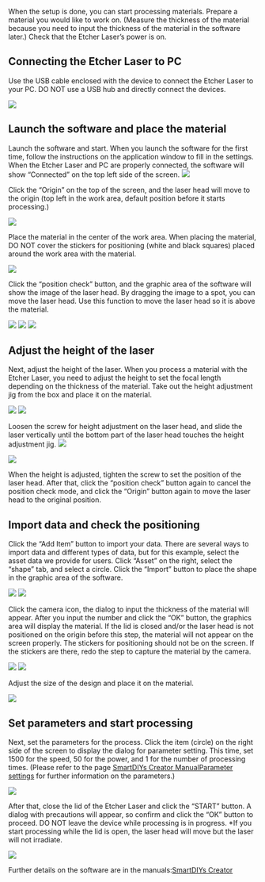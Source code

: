 When the setup is done, you can start processing materials. Prepare a material you would like to work on. (Measure the thickness of the material because you need to input the thickness of the material in the software later.)
Check that the Etcher Laser’s power is on.

## Connecting the Etcher Laser to PC
Use the USB cable enclosed with the device to connect the Etcher Laser to your PC. DO NOT use a USB hub and directly connect the devices.

<img src="./images/software_setup_pc.jpg">

## Launch the software and place the material
Launch the software and start. When you launch the software for the first time, follow the instructions on the application window to fill in the settings.
When the Etcher Laser and PC are properly connected, the software will show “Connected” on the top left side of the screen.
<img src="./images/first_processing_pc_1.jpg">

Click the “Origin” on the top of the screen, and the laser head will move to the origin (top left in the work area, default position before it starts processing.)

<img src="./images/first_processing_pc_2.jpg">

Place the material in the center of the work area. When placing the material, DO NOT cover the stickers for positioning (white and black squares) placed around the work area with the material.

<img src="./images/first_processing_pc_3.jpg">

Click the “position check” button, and the graphic area of the software will show the image of the laser head. By dragging the image to a spot, you can move the laser head. Use this function to move the laser head so it is above the material.

<img src="./images/first_processing_pc_4.jpg">

<img src="./images/first_processing_pc_16.jpg">

<img src="./images/first_processing_pc_5.jpg">

## Adjust the height of the laser
Next, adjust the height of the laser. When you process a material with the Etcher Laser, you need to adjust the height to set the focal length depending on the thickness of the material.
Take out the height adjustment jig from the box and place it on the material.

<img src="./images/hardware_setup_11.jpg">

<img src="./images/first_processing_pc_6.jpg">

Loosen the screw for height adjustment on the laser head, and slide the laser vertically until the bottom part of the laser head touches the height adjustment jig.
<img src="./images/first_processing_pc_7.jpg">

<img src="./images/first_processing_pc_8.png">

When the height is adjusted, tighten the screw to set the position of the laser head. After that, click the “position check” button again to cancel the position check mode, and click the “Origin” button again to move the laser head to the original position.

## Import data and check the positioning
Click the “Add Item” button to import your data. There are several ways to import data and different types of data, but for this example, select the asset data we provide for users. Click “Asset” on the right, select the “shape” tab, and select a circle. Click the “Import” button to place the shape in the graphic area of the software.

<img src="./images/first_processing_pc_9.jpg">

<img src="./images/first_processing_pc_10.jpg">

Click the camera icon, the dialog to input the thickness of the material will appear. After you input the number and click the “OK” button, the graphics area will display the material.
If the lid is closed and/or the laser head is not positioned on the origin before this step, the material will not appear on the screen properly. The stickers for positioning should not be on the screen. If the stickers are there, redo the step to capture the material by the camera.

<img src="./images/first_processing_pc_11.jpg">

<img src="./images/first_processing_pc_12.jpg">

Adjust the size of the design and place it on the material.

<img src="./images/first_processing_pc_13.jpg">

## Set parameters and start processing
Next, set the parameters for the process. Click the item (circle) on the right side of the screen to display the dialog for parameter setting. This time, set 1500 for the speed, 50 for the power, and 1 for the number of processing times. (Please refer to the page <a target="_blank" href="https://manual.smartdiys.cc/smartdiys-creator-parameter-settings/">SmartDIYs Creator ManualParameter settings</a> for further information on the parameters.)


<img src="./images/first_processing_pc_14.jpg">

After that, close the lid of the Etcher Laser and click the “START” button. A dialog with precautions will appear, so confirm and click the “OK” button to proceed.
DO NOT leave the device while processing is in progress.
*If you start processing while the lid is open, the laser head will move but the laser will not irradiate.

<img src="./images/first_processing_pc_15.jpg">

Further details on the software are in the manuals:<a target="_blank" href="https://manual.smartdiys.cc/smartdiys-creator-product-outline/">SmartDIYs Creator</a>
